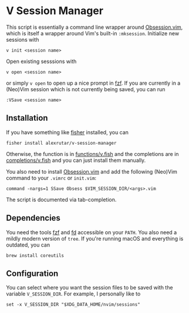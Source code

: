 # V Session Manager
This script is essentially a command line wrapper around [Obsession.vim](https://github.com/tpope/vim-obsession), which is itself a wrapper around Vim's built-in `:mksession`.
Initialize new sessions with
```
v init <session name>
```
Open existing sesssions with
```
v open <session name>
```
or simply `v open` to open up a nice prompt in [fzf](https://github.com/junegunn/fzf).
If you are currently in a (Neo)Vim session which is not currently being saved, you can run
```
:VSave <session name>
```

## Installation
If you have something like [fisher](https://github.com/jorgebucaran/fisher) installed, you can
```
fisher install alexrutar/v-session-manager
```
Otherwise, the function is in [functions/v.fish](functions/v.fish) and the completions are in [completions/v.fish](completions/v.fish) and you can just install them manually.

You also need to install [Obsession.vim](https://github.com/tpope/vim-obsession) and add the following (Neo)Vim command to your `.vimrc` or `init.vim`:
```
command -nargs=1 SSave Obsess $VIM_SESSION_DIR/<args>.vim
```
The script is documented via tab-completion.

## Dependencies
You need the tools [fzf](https://github.com/junegunn/fzf) and [fd](https://github.com/sharkdp/fd) accessible on your `PATH`.
You also need a mildly modern version of `tree`.
If you're running macOS and everything is outdated, you can
```
brew install coreutils
```

## Configuration
You can select where you want the session files to be saved with the variable `V_SESSION_DIR`.
For example, I personally like to
```
set -x V_SESSION_DIR "$XDG_DATA_HOME/nvim/sessions"
```
